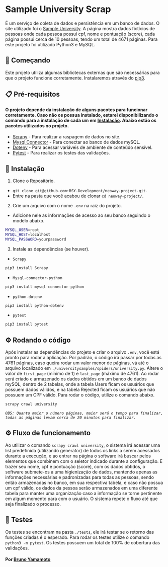 # Sample University Scrap
É um serviço de coleta de dados e persistência em um banco de dados. O site utilizado foi o [Sample University](https://sample-university-site.herokuapp.com/approvals/1). A página mostra dados fictícios de pessoas onde cada pessoa possui cpf, nome e pontuação (score), cada página possui cerca de 10 pessoas, tendo um total de 4671 páginas. Para este projeto foi utilizado Python3 e MySQL.

## :rocket: Começando
Este projeto utiliza algumas bibliotecas externas que são necessárias para que o projeto funcione corretamente. Instalaremos através do [pip3](https://pip.pypa.io/en/stable/getting-started/).

## :clipboard: Pré-requisitos
#### O projeto depende da instalação de alguns pacotes para funcionar corretamente. Caso não os possua instalado, estarei disponibilizando o comando para a instalação de cada um em [Instalação](#wrench-instala%C3%A7%C3%A3o). Abaixo estão os pacotes utilizados no projeto.


- [Scrapy](https://pypi.org/project/Scrapy/) - Para realizar a raspagem de dados no site.
- [Mysql.Connector](https://pypi.org/project/mysql-connector-python/) - Para conectar ao banco de dados mySQL.
- [Dotenv](https://pypi.org/project/python-dotenv/) - Para acessar variáveis de ambiente de conteúdo sensível.
- [Pytest](https://pypi.org/project/pytest/) - Para realizar os testes das validações.


## :wrench: Instalação
1. Clone o Repositório.
  - `git clone git@github.com:BSY-Development/neoway-project.git`.
  - Entre na pasta que você acabou de clonar `cd neoway-project/`.
2. Crie um arquivo com o nome `.env` na raiz do projeto.
  - Adicione nele as informações de acesso ao seu banco seguindo o modelo abaixo.
  ```sh
  MYSQL_USER=root
  MYSQL_HOST=localhost
  MYSQL_PASSWORD=yourpassword
  ```
3. Instale as dependências (se houver).
- `Scrapy`
```sh
pip3 install Scrapy
```
- `Mysql-connector-python`
```sh
pip3 install mysql-connector-python
```
- `python-dotenv`
```sh
pip3 install python-dotenv
```
- `pytest`
```sh
pip3 install pytest
```
## :gear: Rodando o código
Após instalar as dependências do projeto e criar o arquivo `.env`, você está pronto para rodar a aplicação. Por padrão, o código irá passar por todas as 4761 páginas, caso queira rodar um valor menor de páginas, vá até o arquivo localizado em `./universitysamples/spiders/university.py`. Altere o valor de `first_page` (mínimo de 1) e `last_page` (máximo de 4761). Ao rodar será criado e armazenado os dados obtidos em um banco de dados mySQL, dentro de 2 tabelas, onde a tabela Users ficam os usuários que possuem dados válidos, e na tabela Rejected ficam os usuários que não possuem um CPF válido. Para rodar o código, utilize o comando abaixo. 
```sh
scrapy crawl university
```
_`OBS: Quanto maior o número páginas, maior será o tempo para finalizar, todas as páginas levam cerca de 20 minutos para finalizar.`_

## :gear: Fluxo de funcionamento
Ao utilizar o comando `scrapy crawl university`, o sistema irá acessar uma list predefinida (utilizando generator) de todos os links a serem acessados durante a execução, e ao entrar na página o software irá buscar pelos elementos que combinem com o seletor indicado durante a configuração. E trazer seu nome, cpf e pontuação (score), com os dados obtidos, o software submete-os a uma higienização de dados, mantendo apenas as informações necessárias e padronizadas para todas as pessoas, sendo então armazenadas no banco, em sua respectiva tabela, e caso não possua um cpf válido, os dados da pessoa serão armazenados em uma diferente tabela para manter uma organização caso a informação se torne pertinente em algum momento para com o usuário. O sistema repete o fluxo até que seja finalizado o processo.

## :nut_and_bolt: Testes
Os testes se encontram na pasta `./tests`, ele irá testar se o retorno das funções criadas é o esperado. Para rodar os testes utilize o comando `python3 -m pytest`. Os testes possuem um total de 100% de cobertura das validações.

#### Por [Bruno Yamamoto](https://www.brunoy.dev/)
